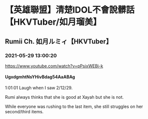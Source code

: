 # 【英雄聯盟】清楚IDOL不會說髒話【HKVTuber/如月瑠美】
## Rumii Ch. 如月ルミィ【HKVTuber】
### 2021-05-29 13:00:20
https://www.youtube.com/watch?v=pPsixWEBj-k
#### UgxdgmhtNsYHivBdag54AaABAg
1:01:01 Laugh when I saw 2/12/29. 

Rumi always thinks that she is good at Xayah but she is not.

While everyone was rushing to the last item, she still struggles on her second/third items.

